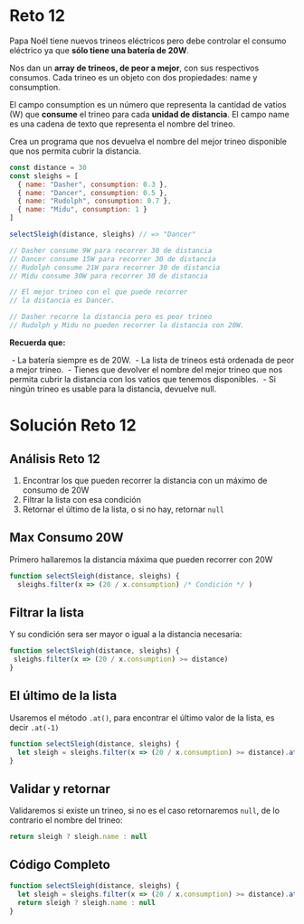# Reto 12

Papa Noél tiene nuevos trineos eléctricos pero debe controlar el consumo eléctrico ya que **sólo tiene una batería de 20W**.

Nos dan un **array de trineos, de peor a mejor**, con sus respectivos consumos. Cada trineo es un objeto con dos propiedades: name y consumption.

El campo consumption es un número que representa la cantidad de vatios (W) que **consume** el trineo para cada **unidad de distancia**. El campo name es una cadena de texto que representa el nombre del trineo.

Crea un programa que nos devuelva el nombre del mejor trineo disponible que nos permita cubrir la distancia.

```js
const distance = 30
const sleighs = [
  { name: "Dasher", consumption: 0.3 },
  { name: "Dancer", consumption: 0.5 },
  { name: "Rudolph", consumption: 0.7 },
  { name: "Midu", consumption: 1 }
]

selectSleigh(distance, sleighs) // => "Dancer"

// Dasher consume 9W para recorrer 30 de distancia
// Dancer consume 15W para recorrer 30 de distancia
// Rudolph consume 21W para recorrer 30 de distancia
// Midu consume 30W para recorrer 30 de distancia

// El mejor trineo con el que puede recorrer
// la distancia es Dancer.

// Dasher recorre la distancia pero es peor trineo
// Rudolph y Midu no pueden recorrer la distancia con 20W.
```

**Recuerda que:**

 - La batería siempre es de 20W.
 - La lista de trineos está ordenada de peor a mejor trineo.
 - Tienes que devolver el nombre del mejor trineo que nos permita cubrir la distancia con los vatios que tenemos disponibles.
 - Si ningún trineo es usable para la distancia, devuelve null.

# Solución Reto 12

## Análisis Reto 12

1. Encontrar los que pueden recorrer la distancia con un máximo de consumo de 20W
2. Filtrar la lista con esa condición
3. Retornar el último de la lista, o si no hay, retornar `null`

## Max Consumo 20W 

Primero hallaremos la distancia máxima que pueden recorrer con 20W

```js
function selectSleigh(distance, sleighs) {
  sleighs.filter(x => (20 / x.consumption) /* Condición */ )
```

## Filtrar la lista

Y su condición sera ser mayor o igual a la distancia necesaria:

```js
function selectSleigh(distance, sleighs) {
 sleighs.filter(x => (20 / x.consumption) >= distance)
}
```

## El último de la lista

Usaremos el método `.at()`, para encontrar el último valor de la lista, es decir `.at(-1)`

```js
function selectSleigh(distance, sleighs) {
  let sleigh = sleighs.filter(x => (20 / x.consumption) >= distance).at(-1)
}
```

## Validar y retornar

Validaremos si existe un trineo, si no es el caso retornaremos `null`, de lo contrario el nombre del trineo:

```js
return sleigh ? sleigh.name : null
```

## Código Completo

```js
function selectSleigh(distance, sleighs) {
  let sleigh = sleighs.filter(x => (20 / x.consumption) >= distance).at(-1)
  return sleigh ? sleigh.name : null
}
```